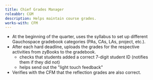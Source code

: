 ```yaml
---
title: Chief Grades Manager 
roleabbr: CGM
description: Helps maintain course grades.
works-with: CFM
---
```


* At the beginning of the quarter, uses the syllabus to set up different Gauchospace gradebook categories (PAs, CAs, LAs, project, etc.). 
* After each hard deadline, uploads the grades for the respective activities from zyBooks to the gradebook. 
    * checks that students added a correct 7-digit student ID (notifies them if they did not)
    * helps send out the "light touch feedback"
* Verifies with the CFM that the reflection grades are also correct.


